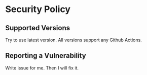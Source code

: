 # Security Policy

## Supported Versions

Try to use latest version. All versions support any Github Actions.

## Reporting a Vulnerability

Write issue for me. Then I will fix it.
